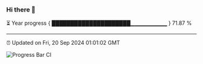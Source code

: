 ### Hi there 👋

⏳ Year progress { █████████████████████▁▁▁▁▁▁▁▁▁ } 71.87 %

---

⏰ Updated on Fri, 20 Sep 2024 01:01:02 GMT

![Progress Bar CI](https://github.com/liununu/liununu/workflows/Progress%20Bar%20CI/badge.svg)
